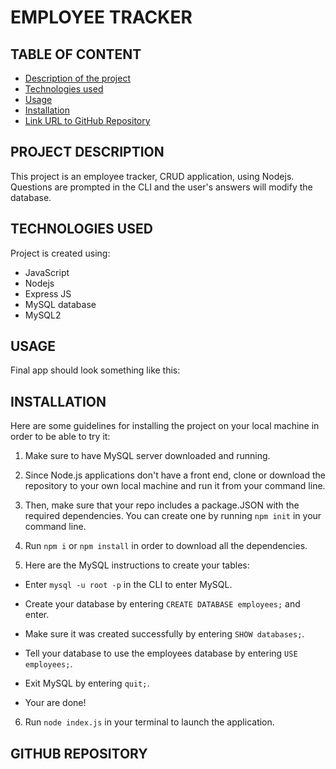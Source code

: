 # EMPLOYEE TRACKER

## TABLE OF CONTENT
* [Description of the project](#description-of-the-project)
* [Technologies used](#technologies-used)
* [Usage](#usage)
* [Installation](#installation)
* [Link URL to GitHub Repository](#link-URL-to-GitHub-repository)

## PROJECT DESCRIPTION
This project is an employee tracker, CRUD application, using Nodejs. Questions are prompted in the CLI and the user's answers will modify the database.

## TECHNOLOGIES USED
Project is created using:
* JavaScript
* Nodejs
* Express JS
* MySQL database
* MySQL2

## USAGE
Final app should look something like this:


## INSTALLATION
Here are some guidelines for installing the project on your local machine in order to be able to try it: 

1. Make sure to have MySQL server downloaded and running.

2. Since Node.js applications don't have a front end, clone or download the repository to your own local machine and run it from your command line.

3. Then, make sure that your repo includes a package.JSON with the required dependencies. You can create one by running ```npm init``` in your command line.

4. Run ```npm i``` or ```npm install``` in order to download all the dependencies.

5. Here are the MySQL instructions to create your tables:

- Enter ```mysql -u root -p``` in the CLI to enter MySQL.
 
- Create your database by entering ```CREATE DATABASE employees;``` and enter.
- Make sure it was created successfully by entering ```SHOW databases;```.
- Tell your database to use the employees database by entering ```USE employees;```.
- Exit MySQL by entering ```quit;```.
- Your are done!

6. Run ```node index.js```  in your terminal to launch the application.



## GITHUB REPOSITORY
